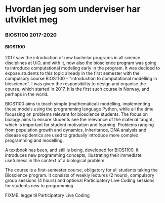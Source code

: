 # Hvordan jeg som underviser har utviklet meg


### BIOS1100 2017-2020



#### BIOS1100

2017 saw the introduction of new bachelor programs in all science
disciplines at UiO, and with it, now also the bioscience program was
going to introduce computational modeling early in the program. It was
decided to expose students to this topic already in the first semester
with the compulsory course BIOS1100 - "introduction to computational
modelling in bioscience". I was given the responsibility to design and
organise the course, which started in 2017. It is the first such course
in Norway, and perhaps in the world.

BIOS1100 aims to teach simple (mathematical) modelling, implementing
these models using the programming language Python, while all the time
focussing on problems relevant for bioscience students. The focus on
biology aims to ensure students see the relevance of the material
taught, which is important for student motivation and learning. Problems
ranging from population growth and dynamics, inheritance, DNA analysis
and disease epidemics are used to gradually introduce more complex
programming and modelling.

A textbook has been, and still is being, developed for BIOS1100. It
introduces new programming concepts, illustrating their immediate
usefulness in the context of a biological problem.

The course is a first-semester course, obligatory for all students
taking the Bioscience program. It consists of weekly lectures (2 hours),
compulsory group sessions (4 hours) and optional Participatory Live
Coding sessions for students new to programming.


FIXME: legge til Participatory Live Coding


